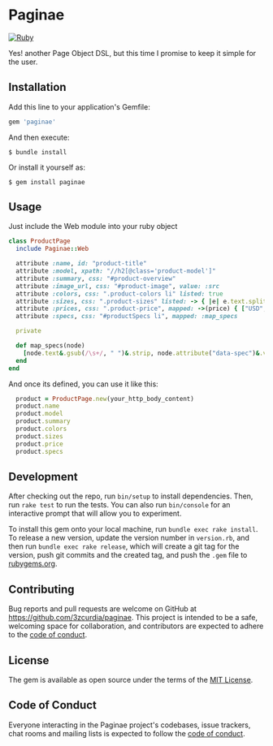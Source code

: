 # Paginae
[![Ruby](https://github.com/3zcurdia/paginae/actions/workflows/main.yml/badge.svg)](https://github.com/3zcurdia/paginae/actions/workflows/main.yml)

Yes! another Page Object DSL, but this time I promise to keep it simple for the user.

## Installation

Add this line to your application's Gemfile:

```ruby
gem 'paginae'
```

And then execute:

    $ bundle install

Or install it yourself as:

    $ gem install paginae

## Usage

Just include the Web module into your ruby object

```ruby
class ProductPage
  include Paginae::Web

  attribute :name, id: "product-title"
  attribute :model, xpath: "//h2[@class='product-model']"
  attribute :summary, css: "#product-overview"
  attribute :image_url, css: "#product-image", value: :src
  attribute :colors, css: ".product-colors li" listed: true
  attribute :sizes, css: ".product-sizes" listed: -> { |e| e.text.split(', ') }
  attribute :prices, css: ".product-price", mapped: ->(price) { ["USD", price.text.gsub(/[^\d\.]/, '').to_f] }
  attribute :specs, css: "#productSpecs li", mapped: :map_specs

  private

  def map_specs(node)
    [node.text&.gsub(/\s+/, " ")&.strip, node.attribute("data-spec")&.value]]
  end
end
```

And once its defined, you can use it like this:

```ruby
  product = ProductPage.new(your_http_body_content)
  product.name
  product.model
  product.summary
  product.colors
  product.sizes
  product.price
  product.specs
```

## Development

After checking out the repo, run `bin/setup` to install dependencies. Then, run `rake test` to run the tests. You can also run `bin/console` for an interactive prompt that will allow you to experiment.

To install this gem onto your local machine, run `bundle exec rake install`. To release a new version, update the version number in `version.rb`, and then run `bundle exec rake release`, which will create a git tag for the version, push git commits and the created tag, and push the `.gem` file to [rubygems.org](https://rubygems.org).

## Contributing

Bug reports and pull requests are welcome on GitHub at https://github.com/3zcurdia/paginae. This project is intended to be a safe, welcoming space for collaboration, and contributors are expected to adhere to the [code of conduct](https://github.com/3zcurdia/paginae/blob/main/CODE_OF_CONDUCT.md).

## License

The gem is available as open source under the terms of the [MIT License](https://opensource.org/licenses/MIT).

## Code of Conduct

Everyone interacting in the Paginae project's codebases, issue trackers, chat rooms and mailing lists is expected to follow the [code of conduct](https://github.com/3zcurdia/paginae/blob/main/CODE_OF_CONDUCT.md).
